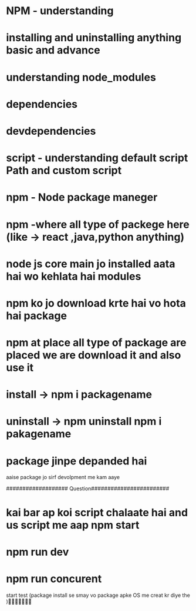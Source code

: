 # NPM - understanding
# installing and uninstalling anything basic and advance
# understanding node_modules
# dependencies
# devdependencies
# script - understanding default script Path and custom script



# npm - Node package maneger
# npm -where all type of packege here (like -> react ,java,python anything)

# node js core main jo installed aata hai wo kehlata hai modules
# npm ko jo download krte hai vo hota hai  package 



# npm at place all type of package are placed we are download it and also use it











<!-------------- Install And Uninstall -->

#  install -> npm i packagename
#  uninstall -> npm uninstall  npm i pakagename


<!-- Package depandencies -->
# package jinpe depanded hai
aaise package jo sirf devolpment me kam aaye 





################### Question########################
# kai bar ap koi script chalaate hai and us script me aap npm start 
# npm run dev
# npm run concurent

start test (package install se smay vo package apke OS me creat kr diye the )🧿🧿🧿🧿🧿🧿🧿